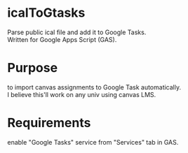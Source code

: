 # icalToGtasks
Parse public ical file and add it to Google Tasks.   
Written for Google Apps Script (GAS). 

# Purpose
to import canvas assignments to Google Task automatically.   
I believe this'll work on any univ using canvas LMS.

# Requirements
enable "Google Tasks" service from "Services" tab in GAS. 
